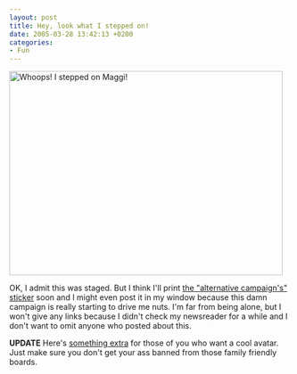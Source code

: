 ```yaml
---
layout: post
title: Hey, look what I stepped on!
date: 2005-03-28 13:42:13 +0200
categories:
- Fun
---
```

<img alt="Whoops! I stepped on Maggi!" src="https://content.rusiczki.net/blogpics/whoops_i_stepped_on_maggi.jpg" width="490" height="367" class="image" />

OK, I admit this was staged. But I think I'll print <a href="http://www.taredisco.ro/muie/magggimuie.pdf" title="Adobe PDF file">the "alternative campaign's" sticker</a> soon and I might even post it in my window because this damn campaign is really starting to drive me nuts. I'm far from being alone, but I won't give any links because I didn't check my newsreader for a while and I don't want to omit anyone who posted about this.

<b>UPDATE</b> Here's <a href="https://content.rusiczki.net/blogstuff/muie.png">something extra</a> for those of you who want a cool avatar. Just make sure you don't get your ass banned from those family friendly boards.
